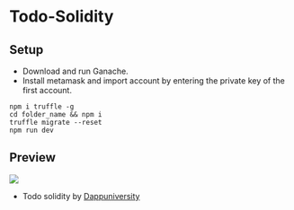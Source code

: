 # Todo-Solidity

## Setup

* Download and run Ganache.
* Install metamask and import account by entering the private key of the first account.

```
npm i truffle -g
cd folder_name && npm i
truffle migrate --reset
npm run dev
```

## Preview

![](https://github.com/ahampriyanshu/meta/raw/main/tutorials/todo-sol.gif)

- Todo solidity by [Dappuniversity](https://www.dappuniversity.com/)
